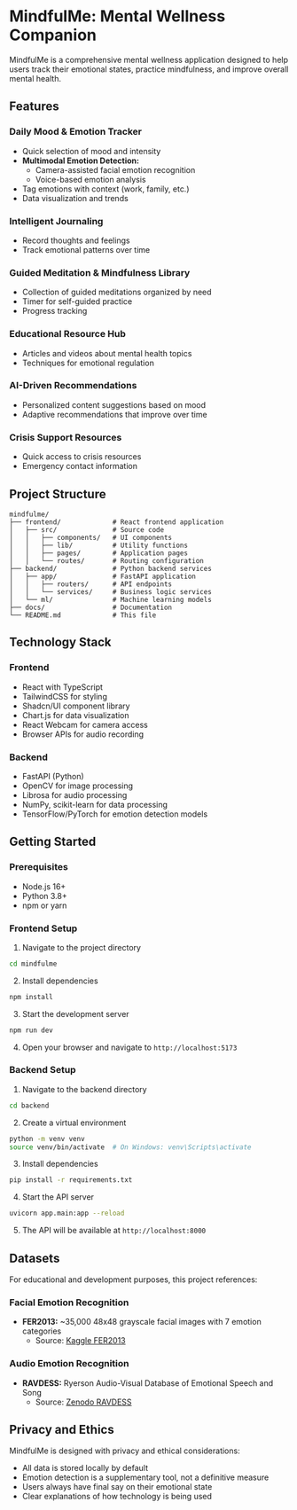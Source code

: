 
# MindfulMe: Mental Wellness Companion

MindfulMe is a comprehensive mental wellness application designed to help users track their emotional states, practice mindfulness, and improve overall mental health.

## Features

### Daily Mood & Emotion Tracker
- Quick selection of mood and intensity
- **Multimodal Emotion Detection:**
  - Camera-assisted facial emotion recognition
  - Voice-based emotion analysis
- Tag emotions with context (work, family, etc.)
- Data visualization and trends

### Intelligent Journaling
- Record thoughts and feelings
- Track emotional patterns over time

### Guided Meditation & Mindfulness Library
- Collection of guided meditations organized by need
- Timer for self-guided practice
- Progress tracking

### Educational Resource Hub
- Articles and videos about mental health topics
- Techniques for emotional regulation

### AI-Driven Recommendations
- Personalized content suggestions based on mood
- Adaptive recommendations that improve over time

### Crisis Support Resources
- Quick access to crisis resources
- Emergency contact information

## Project Structure

```
mindfulme/
├── frontend/             # React frontend application
│   ├── src/              # Source code
│   │   ├── components/   # UI components
│   │   ├── lib/          # Utility functions
│   │   ├── pages/        # Application pages
│   │   └── routes/       # Routing configuration
├── backend/              # Python backend services
│   ├── app/              # FastAPI application
│   │   ├── routers/      # API endpoints
│   │   └── services/     # Business logic services
│   └── ml/               # Machine learning models
├── docs/                 # Documentation
└── README.md             # This file
```

## Technology Stack

### Frontend
- React with TypeScript
- TailwindCSS for styling
- Shadcn/UI component library
- Chart.js for data visualization
- React Webcam for camera access
- Browser APIs for audio recording

### Backend
- FastAPI (Python)
- OpenCV for image processing
- Librosa for audio processing
- NumPy, scikit-learn for data processing
- TensorFlow/PyTorch for emotion detection models

## Getting Started

### Prerequisites
- Node.js 16+
- Python 3.8+
- npm or yarn

### Frontend Setup

1. Navigate to the project directory
```bash
cd mindfulme
```

2. Install dependencies
```bash
npm install
```

3. Start the development server
```bash
npm run dev
```

4. Open your browser and navigate to `http://localhost:5173`

### Backend Setup

1. Navigate to the backend directory
```bash
cd backend
```

2. Create a virtual environment
```bash
python -m venv venv
source venv/bin/activate  # On Windows: venv\Scripts\activate
```

3. Install dependencies
```bash
pip install -r requirements.txt
```

4. Start the API server
```bash
uvicorn app.main:app --reload
```

5. The API will be available at `http://localhost:8000`

## Datasets

For educational and development purposes, this project references:

### Facial Emotion Recognition
- **FER2013:** ~35,000 48x48 grayscale facial images with 7 emotion categories
  - Source: [Kaggle FER2013](https://www.kaggle.com/datasets/msambare/fer2013)

### Audio Emotion Recognition
- **RAVDESS:** Ryerson Audio-Visual Database of Emotional Speech and Song
  - Source: [Zenodo RAVDESS](https://zenodo.org/record/1188976)

## Privacy and Ethics

MindfulMe is designed with privacy and ethical considerations:
- All data is stored locally by default
- Emotion detection is a supplementary tool, not a definitive measure
- Users always have final say on their emotional state
- Clear explanations of how technology is being used
